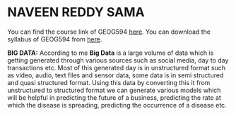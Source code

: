 # NAVEEN REDDY SAMA

You can find the course link of GEOG594 [here](https://sdsu.instructure.com/courses/113151).
You can download the syllabus of GEOG594 from [here](https://sdsu.instructure.com/courses/113151/files/6828979?module_item_id=2295631).

**BIG DATA:**
According to me **Big Data** is a large volume of data which is getting generated through various sources such as social media, day to day transactions etc. Most of this generated day is in unstructured format such as video, audio, text files and sensor data, some data is in semi structured and quasi structured format. Using this data by converting this it from unstructured to structured format we can generate various models which will be helpful in predicting the future of a business, predicting the rate at which the disease is spreading, predicting the occurrence of a disease etc.